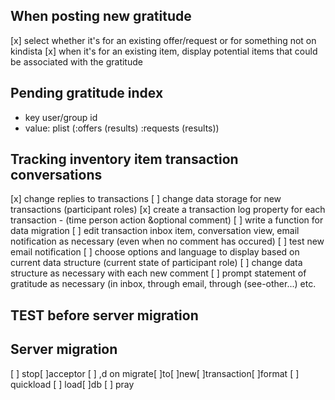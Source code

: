 ## When posting new gratitude
[x] select whether it's for an existing offer/request or for something not on kindista
[x] when it's for an existing item, display potential items that could be associated with the gratitude

## Pending gratitude index
- key user/group id
- value: plist (:offers (results) :requests (results))

## Tracking inventory item transaction conversations
[x] change replies to transactions
[ ] change data storage for new transactions (participant roles)
[x] create a transaction log property for each transaction
     - (time person action &optional comment)
[ ] write a function for data migration
[ ] edit transaction inbox item, conversation view, email notification as necessary (even when no comment has occured)
[ ] test new email notification
[ ] choose options and language to display based on current data structure (current state of participant role)
[ ] change data structure as necessary with each new comment
[ ] prompt statement of gratitude as necessary (in inbox, through email, through (see-other...) etc.

## TEST before server migration

## Server migration
[ ] stop[ ]acceptor
[ ] ,d on migrate[ ]to[ ]new[ ]transaction[ ]format
[ ] quickload
[ ] load[ ]db
[ ] pray

